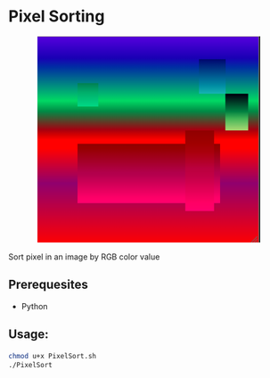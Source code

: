 # Pixel Sorting

<p align="center">
  <a href="https://github.com/reesehatfield/PixelSort">
    <img src="out/sorted_gradient.png" alt="A series of sorted pixels" width="400" height="370">
  </a>
</p>
Sort pixel in an image by RGB color value

## Prerequesites
- Python

## Usage:
```bash
chmod u+x PixelSort.sh
./PixelSort
```